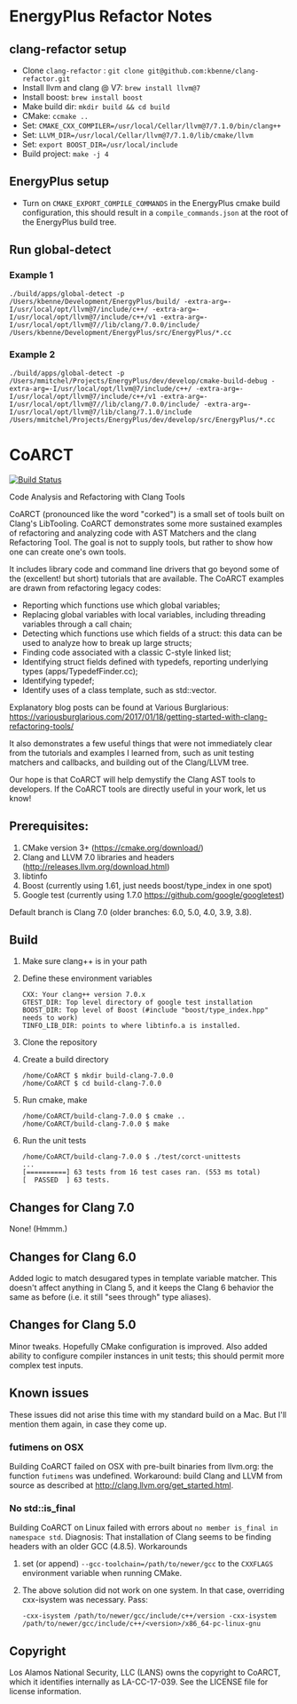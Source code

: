 # EnergyPlus Refactor Notes

## clang-refactor setup

* Clone ```clang-refactor``` : ```git clone git@github.com:kbenne/clang-refactor.git```
* Install llvm and clang @ V7: ```brew install llvm@7```
* Install boost: ```brew install boost```
* Make build dir: ```mkdir build && cd build```
* CMake: ```ccmake ..```
* Set: ```CMAKE_CXX_COMPILER=/usr/local/Cellar/llvm@7/7.1.0/bin/clang++```
* Set: ```LLVM_DIR=/usr/local/Cellar/llvm@7/7.1.0/lib/cmake/llvm```
* Set: ```export BOOST_DIR=/usr/local/include```
* Build project: ```make -j 4```


## EnergyPlus setup

* Turn on ```CMAKE_EXPORT_COMPILE_COMMANDS``` in the EnergyPlus cmake build configuration, this should result in a
```compile_commands.json``` at the root of the EnergyPlus build tree.

## Run global-detect

### Example 1

```./build/apps/global-detect -p /Users/kbenne/Development/EnergyPlus/build/ -extra-arg=-I/usr/local/opt/llvm@7/include/c++/ -extra-arg=-I/usr/local/opt/llvm@7/include/c++/v1 -extra-arg=-I/usr/local/opt/llvm@7//lib/clang/7.0.0/include/  /Users/kbenne/Development/EnergyPlus/src/EnergyPlus/*.cc```

### Example 2

```./build/apps/global-detect -p /Users/mmitchel/Projects/EnergyPlus/dev/develop/cmake-build-debug -extra-arg=-I/usr/local/opt/llvm@7/include/c++/ -extra-arg=-I/usr/local/opt/llvm@7/include/c++/v1 -extra-arg=-I/usr/local/opt/llvm@7//lib/clang/7.0.0/include/ -extra-arg=-I/usr/local/opt/llvm@7/lib/clang/7.1.0/include /Users/mmitchel/Projects/EnergyPlus/dev/develop/src/EnergyPlus/*.cc```

# CoARCT

[![Build Status](https://travis-ci.org/lanl/CoARCT.svg?branch=clang-7.0)](https://travis-ci.org/lanl/CoARCT)

Code Analysis and Refactoring with Clang Tools

CoARCT (pronounced like the word "corked") is a small set of tools built on Clang's LibTooling. CoARCT demonstrates some more sustained examples of refactoring and analyzing code with AST Matchers and the clang Refactoring Tool. The goal is not to supply tools, but rather to show how one can create one's own tools.

It includes library code and command line drivers that go beyond some of the (excellent! but short) tutorials that are available. The CoARCT examples are drawn from refactoring legacy codes:
* Reporting which functions use which global variables;
* Replacing global variables with local variables, including threading variables through a call chain;
* Detecting which functions use which fields of a struct: this data can be used to analyze how to break up large structs;
* Finding code associated with a classic C-style linked list;
* Identifying struct fields defined with typedefs, reporting underlying types (apps/TypedefFinder.cc);
* Identifying typedef;
* Identify uses of a class template, such as std::vector<T>.

Explanatory blog posts can be found at Various Burglarious: https://variousburglarious.com/2017/01/18/getting-started-with-clang-refactoring-tools/

It also demonstrates a few useful things that were not immediately clear from the tutorials and examples I learned from, such as unit testing matchers and callbacks, and building out of the Clang/LLVM tree.

Our hope is that CoARCT will help demystify the Clang AST tools to developers. If the CoARCT tools are directly useful in your work, let us know!

## Prerequisites:
1. CMake version 3+ (https://cmake.org/download/)
2. Clang and LLVM 7.0 libraries and headers (http://releases.llvm.org/download.html)
3. libtinfo
4. Boost (currently using 1.61, just needs boost/type_index in one spot)
4. Google test (currently using 1.7.0 https://github.com/google/googletest)

Default branch is Clang 7.0 (older branches: 6.0, 5.0, 4.0, 3.9, 3.8).

## Build

1. Make sure clang++ is in your path
1. Define these environment variables
    ```
    CXX: Your clang++ version 7.0.x
    GTEST_DIR: Top level directory of google test installation
    BOOST_DIR: Top level of Boost (#include "boost/type_index.hpp" needs to work)
    TINFO_LIB_DIR: points to where libtinfo.a is installed.
    ```
2. Clone the repository
3. Create a build directory

    ```
    /home/CoARCT $ mkdir build-clang-7.0.0
    /home/CoARCT $ cd build-clang-7.0.0
    ```

4. Run cmake, make

    ```
    /home/CoARCT/build-clang-7.0.0 $ cmake ..
    /home/CoARCT/build-clang-7.0.0 $ make
    ```

5. Run the unit tests

    ```
    /home/CoARCT/build-clang-7.0.0 $ ./test/corct-unittests
    ...
    [==========] 63 tests from 16 test cases ran. (553 ms total)
    [  PASSED  ] 63 tests.
    ```

## Changes for Clang 7.0

None! (Hmmm.)

## Changes for Clang 6.0

Added logic to match desugared types in template variable matcher. This doesn't affect anything in Clang 5, and it keeps the Clang 6 behavior the same as before (i.e. it still "sees through" type aliases).

## Changes for Clang 5.0

Minor tweaks. Hopefully CMake configuration is improved. Also added ability to configure compiler instances in unit tests; this should permit more complex test inputs.

## Known issues

These issues did not arise this time with my standard build on a Mac. But I'll mention them again, in case they come up.

### futimens on OSX

Building CoARCT failed on OSX with pre-built binaries from llvm.org: the function `futimens` was undefined. Workaround: build Clang and LLVM from source as described at http://clang.llvm.org/get_started.html.

### No std::is_final

Building CoARCT on Linux failed with errors about `no member is_final in namespace std`. Diagnosis: That installation of Clang seems to be finding headers with an older GCC (4.8.5). Workarounds

1. set (or append) `--gcc-toolchain=/path/to/newer/gcc` to the `CXXFLAGS` environment variable when running CMake.

1. The above solution did not work on one system. In that case, overriding cxx-isystem was necessary. Pass:
    ```
    -cxx-isystem /path/to/newer/gcc/include/c++/version -cxx-isystem /path/to/newer/gcc/include/c++/<version>/x86_64-pc-linux-gnu
    ```

## Copyright

Los Alamos National Security, LLC (LANS) owns the copyright to CoARCT, which it identifies internally as LA-CC-17-039. See the LICENSE file for license information.
